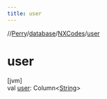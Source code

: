 ```yaml
---
title: user
---
```

//[Perry](../../../index.html)/[database](../index.html)/[NXCodes](index.html)/[user](user.html)



# user



[jvm]\
val [user](user.html): Column<[String](https://kotlinlang.org/api/latest/jvm/stdlib/kotlin/-string/index.html)>




